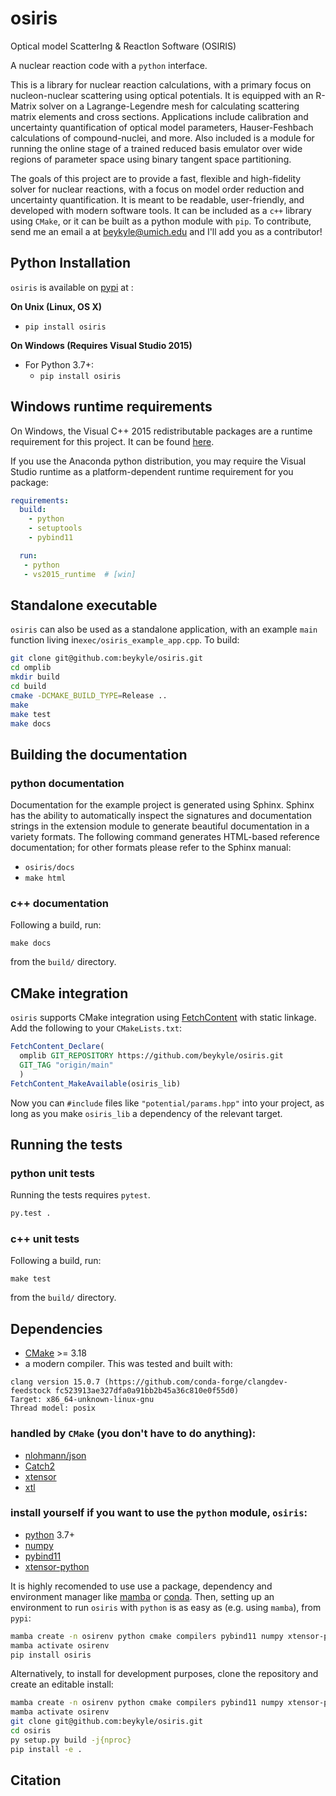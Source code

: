 osiris
==============

Optical model ScatterIng & ReactIon Software (OSIRIS)

A nuclear reaction code with a `python` interface.

This is a library for nuclear reaction calculations, with a primary focus on nucleon-nuclear scattering using optical potentials. It is equipped with an R-Matrix solver on a Lagrange-Legendre mesh for calculating scattering matrix elements and cross sections. Applications include calibration and uncertainty quantification of optical model parameters, Hauser-Feshbach calculations of compound-nuclei, and more. Also included is a module for running the online stage of a trained reduced basis emulator over wide regions of parameter space using binary tangent space partitioning. 

The goals of this project are to provide a fast, flexible and high-fidelity solver for nuclear reactions, with a focus on model order reduction and uncertainty quantification. It is meant to be readable, user-friendly, and developed with modern software tools. It can be included as a ``c++`` library using `CMake`, or it can be built as a python module with `pip`. To contribute, send me an email a at [beykyle@umich.edu](mailto:beykyle@umich.edu) and I'll add you as a contributor!


Python Installation
------------

`osiris` is available on [pypi](pypi.org) at []():

**On Unix (Linux, OS X)**

 - `pip install osiris`

**On Windows (Requires Visual Studio 2015)**

 - For Python 3.7+:
     - `pip install osiris`

Windows runtime requirements
----------------------------

On Windows, the Visual C++ 2015 redistributable packages are a runtime
requirement for this project. It can be found [here](https://www.microsoft.com/en-us/download/details.aspx?id=48145).

If you use the Anaconda python distribution, you may require the Visual Studio
runtime as a platform-dependent runtime requirement for you package:

```yaml
requirements:
  build:
    - python
    - setuptools
    - pybind11

  run:
   - python
   - vs2015_runtime  # [win]
```

Standalone executable 
----------------------------

`osiris` can also be used as a standalone application, with an example `main` function living in`exec/osiris_example_app.cpp`. To build:

```zsh
git clone git@github.com:beykyle/osiris.git
cd omplib
mkdir build
cd build 
cmake -DCMAKE_BUILD_TYPE=Release .. 
make 
make test
make docs
```


Building the documentation
--------------------------

### python documentation

Documentation for the example project is generated using Sphinx. Sphinx has the
ability to automatically inspect the signatures and documentation strings in
the extension module to generate beautiful documentation in a variety formats.
The following command generates HTML-based reference documentation; for other
formats please refer to the Sphinx manual:

 - `osiris/docs`
 - `make html`

### c++ documentation

Following a build, run:

```
make docs
```

from the `build/` directory. 

CMake integration
-----------------

`osiris` supports CMake integration using [FetchContent](https://cmake.org/cmake/help/latest/module/FetchContent.html) with static linkage. Add the following to your `CMakeLists.txt`:

```cmake
FetchContent_Declare(
  omplib GIT_REPOSITORY https://github.com/beykyle/osiris.git
  GIT_TAG "origin/main"
  )
FetchContent_MakeAvailable(osiris_lib)
```

Now you can `#include` files like `"potential/params.hpp"` into your project, as long as you make `osiris_lib` a dependency of the relevant target.


Running the tests
-----------------

### python unit tests

Running the tests requires `pytest`.

```bash
py.test .
```

### c++ unit tests

Following a build, run:

```
make test
```

from the `build/` directory. 

Dependencies
-----------------

- [CMake](https://cmake.org/) >= 3.18
- a modern compiler. This was tested and built with:

```
clang version 15.0.7 (https://github.com/conda-forge/clangdev-feedstock fc523913ae327dfa0a91bb2b45a36c810e0f55d0)
Target: x86_64-unknown-linux-gnu
Thread model: posix
```

### handled by `CMake` (you don't have to do anything):
- [nlohmann/json](https://github.com/nlohmann/json)
- [Catch2](https://catch2.docsforge.com/)
- [xtensor](https://github.com/xtensor-stack/xtensor)
- [xtl](https://github.com/xtensor-stack/xtl)

### install yourself if you want to use the `python` module, `osiris`:
- [python](https://www.python.org/) 3.7+
- [numpy](https://numpy.org/)
- [pybind11](https://pybind11.readthedocs.io/en/stable/index.html)
- [xtensor-python](https://github.com/xtensor-stack/xtensor-python)

It is highly recomended to use use a package, dependency and environment manager like [mamba](https://mamba.readthedocs.io/en/latest/) or [conda](https://docs.conda.io/en/latest/). Then, setting up an environment to run `osiris` with `python` is as easy as (e.g. using `mamba`), from `pypi`:

```zsh
mamba create -n osirenv python cmake compilers pybind11 numpy xtensor-python
mamba activate osirenv
pip install osiris
```
Alternatively, to install for development purposes, clone the repository and create an editable install: 

```zsh
mamba create -n osirenv python cmake compilers pybind11 numpy xtensor-python
mamba activate osirenv
git clone git@github.com:beykyle/osiris.git
cd osiris
py setup.py build -j{nproc}
pip install -e .
```

Citation
-----------------

